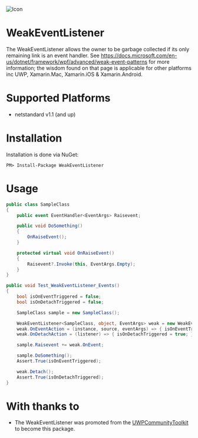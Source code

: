 ![Icon](https://i.imgur.com/fnAialR.png)
# WeakEventListener

The WeakEventListener allows the owner to be garbage collected if its only remaining link is an event handler. See https://docs.microsoft.com/en-us/dotnet/framework/wpf/advanced/weak-event-patterns for more information; the wisdom found on that page is applicable for other platforms inc UWP, Xamarin.Mac, Xamarin.iOS & Xamarin.Android.

# Supported Platforms

* netstandard v1.1 (and up)

# Installation
Installation is done via NuGet:

    PM> Install-Package WeakEventListener

# Usage

```csharp
public class SampleClass
{
    public event EventHandler<EventArgs> Raisevent;

    public void DoSomething()
    {
        OnRaiseEvent();
    }

    protected virtual void OnRaiseEvent()
    {
        Raisevent?.Invoke(this, EventArgs.Empty);
    }
}

public void Test_WeakEventListener_Events()
{
    bool isOnEventTriggered = false;
    bool isOnDetachTriggered = false;

    SampleClass sample = new SampleClass();

    WeakEventListener<SampleClass, object, EventArgs> weak = new WeakEventListener<SampleClass, object, EventArgs>(sample);
    weak.OnEventAction = (instance, source, eventArgs) => { isOnEventTriggered = true; };
    weak.OnDetachAction = (listener) => { isOnDetachTriggered = true; };

    sample.Raisevent += weak.OnEvent;

    sample.DoSomething();
    Assert.True(isOnEventTriggered);

    weak.Detach();
    Assert.True(isOnDetachTriggered);
}
```

# With thanks to
* The WeakEventListener was promoted from the [UWPCommunityToolkit](https://github.com/Microsoft/UWPCommunityToolkit) to become this package.
